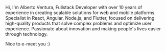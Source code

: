 Hi, I'm Alberto Ventura, 
Fullstack Developer with over 10 years of experience in creating scalable solutions for web and mobile platforms.
Specialist in React, Angular, Node.js, and Flutter, focused on delivering high-quality products that solve complex problems and optimize user experience.
Passionate about innovation and making people's lives easier through technology.

Nice to e-meet you :)
<!---
albertoventura/albertoventura is a ✨ special ✨ repository because its `README.md` (this file) appears on your GitHub profile.
You can click the Preview link to take a look at your changes.
--->

